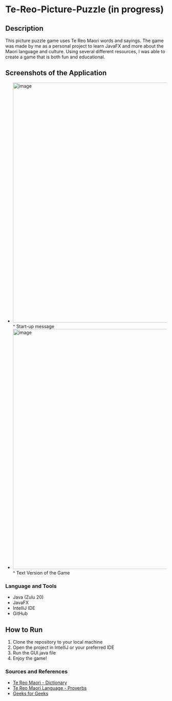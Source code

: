 # Te-Reo-Picture-Puzzle (in progress)

## Description 
This picture puzzle game uses Te Reo Maori words and sayings. The game was 
made by me as a personal project to learn JavaFX and more about the Maori language and culture.
Using several different resources, I was able to create a game that is both fun and educational.

## Screenshots of the Application 

- <img width="750" alt="image" src="https://github.com/neerajpatel1234/Te-Reo-Picture-Puzzle/assets/114114241/27a0e125-5e94-4c8c-b5e3-105078bc73a0">
    ^ Start-up message 


    

- <img width="750" alt="image" src="https://github.com/neerajpatel1234/Te-Reo-Picture-Puzzle/assets/114114241/e9cd76bc-7ea8-4539-9603-8f398527847f">
    ^ Text Version of the Game 

    

### Language and Tools 
* Java (Zulu 20)
* JavaFX
* IntelliJ IDE 
* GitHub

## How to Run 
1. Clone the repository to your local machine
2. Open the project in IntelliJ or your preferred IDE
3. Run the GUI.java file
4. Enjoy the game!


### Sources and References 
* [Te Reo Maori - Dictionary](https://www.maoridictionary.co.nz/)
* [Te Reo Maori Language - Proverbs](https://www.maorilanguage.net/maori-proverbs)
* [Geeks for Geeks](https://www.geeksforgeeks.org/memory-game-in-java/)
